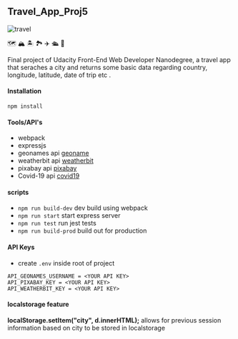 ## Travel_App_Proj5

![travel](https://media.istockphoto.com/vectors/lets-travel-with-cartoon-style-vector-id1074755092?s=170x170)

:world_map: :mountain_snow: :desert_island: :national_park: :airplane: :passenger_ship: :luggage:

Final project of Udacity Front-End Web Developer Nanodegree, a travel app that seraches a city and returns some basic data regarding country, longitude, latitude, date of trip etc .

#### Installation

```
npm install
```

#### Tools/API's

- webpack
- expressjs
- geonames api [geoname](https://www.geonames.org/)
- weatherbit api [weatherbit](https://www.weatherbit.io/api)
- pixabay api [pixabay](https://pixabay.com/)
- Covid-19 api [covid19](https://covid19api.com/)

#### scripts

- `npm run build-dev` dev build using webpack
- `npm run start` start express server
- `npm run test` run jest tests
- `npm run build-prod` build out for production

#### API Keys

- create `.env` inside root of project

```
API_GEONAMES_USERNAME = <YOUR API KEY>
API_PIXABAY_KEY = <YOUR API KEY>
API_WEATHERBIT_KEY = <YOUR API KEY>
```

#### localstorage feature

**localStorage.setItem("city", d.innerHTML);** allows for previous session information based on city to be stored in localstorage

